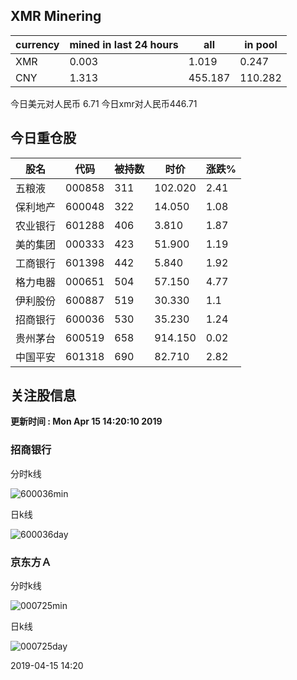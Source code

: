 ## XMR Minering

|currency|mined in last 24 hours|all|in pool|
|---|---|---|---|
|XMR|0.003|1.019|0.247|
|CNY|1.313|455.187|110.282|

今日美元对人民币 6.71	今日xmr对人民币446.71


## 今日重仓股 

|股名|代码|被持数|时价|涨跌%|
|---|---|---|---|---|
|五粮液|000858|311|102.020|2.41|
|保利地产|600048|322|14.050|1.08|
|农业银行|601288|406|3.810|1.87|
|美的集团|000333|423|51.900|1.19|
|工商银行|601398|442|5.840|1.92|
|格力电器|000651|504|57.150|4.77|
|伊利股份|600887|519|30.330|1.1|
|招商银行|600036|530|35.230|1.24|
|贵州茅台|600519|658|914.150|0.02|
|中国平安|601318|690|82.710|2.82|

## 关注股信息
**更新时间 : Mon Apr 15 14:20:10 2019**
### 招商银行 
分时k线

![600036min](http://image.sinajs.cn/newchart/min/n/sh600036.gif)

日k线

![600036day](http://image.sinajs.cn/newchart/daily/n/sh600036.gif)

### 京东方Ａ 
分时k线

![000725min](http://image.sinajs.cn/newchart/min/n/sz000725.gif)

日k线

![000725day](http://image.sinajs.cn/newchart/daily/n/sz000725.gif)

2019-04-15 14:20